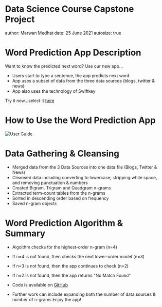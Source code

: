 Data Science Course Capstone Project
========================================================
author: Marwan Medhat
date: 25 June 2021
autosize: true

Word Prediction App Description
========================================================

Want to know the predicted next word? 
Use our new app...

- Users start to type a sentence, the app predicts next word
- App uses a subset of data from the three data sources (blogs, twitter & news)
- App also uses the technology of Swiftkey

Try it now...select it [here](https://dwenke.shinyapps.io/Final_Project_2018_06_03/)

How to Use the Word Prediction App
========================================================

<div style="align:top"><img src="./www/App_UserGuide.png" alt="User Guide" /></div>

Data Gathering & Cleansing 
========================================================

- Merged data from the 3 Data Sources into one data file (Blogs, Twitter & News)
- Cleansed data including converting to lowercase, stripping white space, and removing punctuation & numbers
- Created Bigram, Trigram and Quadgram n-grams
- Extracted term-count tables from the n-grams
- Sorted in descending order based on frequency
- Saved n-gram objects

Word Prediction Algorithm & Summary
========================================================
- Algoithm checks for the highest-order n-gram (n=4)  
- If n=4 is not found, then checks the next lower-order model (n=3)
- If n=3 is not found, then the app continues to check (n=2)
- If n=2 is not found, then the app returns "No Match Found"

- Code is available on [GitHub](https://github.com/DWenke/Data-Science-Capstone-Final-Project/)
- Further work can include expanding both the number of data sources & number of n-grams
Enjoy the app!

